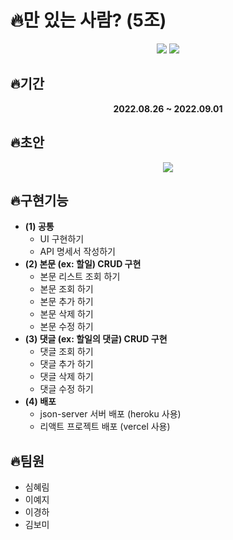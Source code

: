 # 🔥만 있는 사람? (5조)
<p align="center">
<img src="https://user-images.githubusercontent.com/108657283/187911187-7ff5b339-4352-4c34-9614-9ee5d3afcffe.png"/>
<img src="https://user-images.githubusercontent.com/108657283/187939285-2834bfdd-b497-4984-a390-a291d6d3cb35.gif"/>
</p>
          
## 🔥기간
**<p align="center">2022.08.26 ~ 2022.09.01</p>**

## 🔥초안
<p align="center">
<img src="https://user-images.githubusercontent.com/108657283/187909339-0221b329-9bf7-44fc-a3d1-b826647775f7.png"/>
</p>

## 🔥구현기능
 - **(1) 공통**
    - UI 구현하기
    - API 명세서 작성하기
- **(2) 본문 (ex: 할일) CRUD 구현**
    - 본문 리스트 조회 하기
    - 본문 조회 하기
    - 본문 추가 하기
    - 본문 삭제 하기
    - 본문 수정 하기
- **(3) 댓글 (ex: 할일의 댓글) CRUD 구현**
    - 댓글 조회 하기
    - 댓글 추가 하기
    - 댓글 삭제 하기
    - 댓글 수정 하기
- **(4) 배포**
    - json-server 서버 배포 (heroku 사용)
    - 리액트 프로젝트 배포 (vercel 사용)

## 🔥팀원
 - 심혜림
 - 이예지
 - 이경하
 - 김보미
